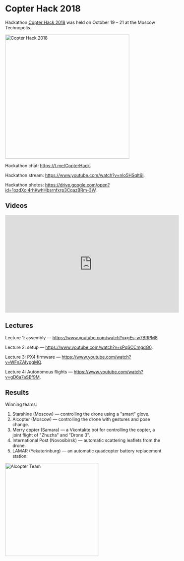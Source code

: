 # Copter Hack 2018

Hackathon [Copter Hack 2018](https://copterexpress.timepad.ru/event/768108/) was held on October 19 – 21 at the Moscow Technopolis.

<img src="../assets/copterhack18.jpg" height=400px title="Copter Hack 2018">

Hackathon chat: https://t.me/CopterHack.

Hackathon stream: https://www.youtube.com/watch?v=nIo5HSqlt6I.

Hackathon photos: https://drive.google.com/open?id=1ozdXol4rhKwhHbsrnfxrp3CqazBRm-3W.

## Videos

<iframe width="560" height="315" src="https://www.youtube.com/embed/iv9I-JwaAhE" frameborder="0" allow="accelerometer; autoplay; encrypted-media; gyroscope; picture-in-picture" allowfullscreen></iframe>

## Lectures

Lecture 1: assembly — https://www.youtube.com/watch?v=gEs-w7BRPM8.

Lecture 2: setup — https://www.youtube.com/watch?v=sPqSCCmgdG0.

Lecture 3: PX4 firmware — https://www.youtube.com/watch?v=WFnZAIypgMQ.

Lecture 4: Autonomous flights — https://www.youtube.com/watch?v=gD6a7aSEf9M.

## Results

Winning teams:

1. Starshine (Moscow) — controlling the drone using a "smart" glove.
2. Alcopter (Moscow) — controlling the drone with gestures and pose change.
3. Merry copter (Samara) — a Vkontakte bot for controlling the copter, a joint flight of "Zhuzha" and "Drone 3".
4. International Post (Novosibirsk) — automatic scattering leaflets from the drone.
5. LAMAR (Yekaterinburg) — an automatic quadcopter battery replacement station.

<img src="../assets/alcopter.jpg" title="Alcopter Team" height=300px>
